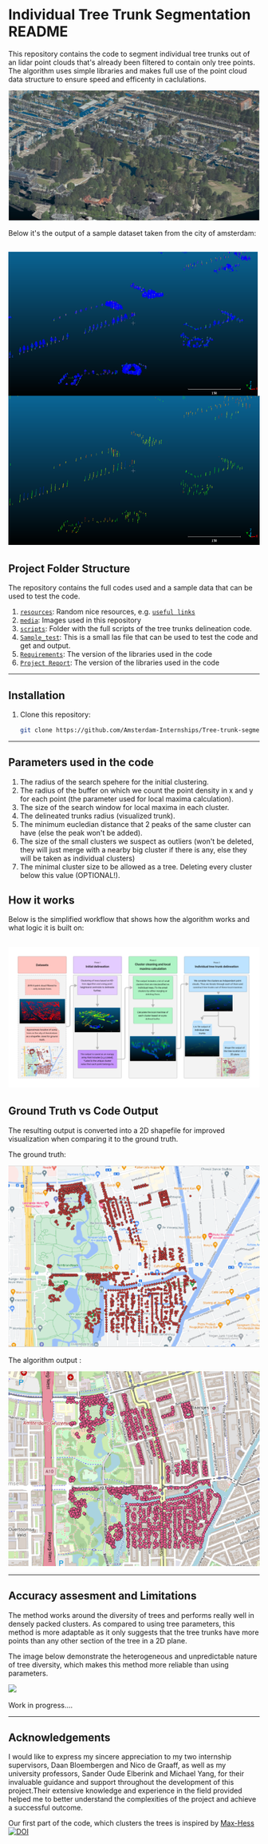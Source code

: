 # Individual Tree Trunk Segmentation README
This repository contains the code to segment individual tree trunks out of an lidar point clouds that's already been filtered to contain only tree points.
The algorithm uses simple libraries and makes full use of the point cloud data structure to ensure speed and efficenty in caclulations.


![](media/examples/AHN_trees.PNG)

Below it's the output of a sample dataset taken from the city of amsterdam:

![](media/examples/Output_sample.png)
---


## Project Folder Structure

The repository contains the full codes used and a sample data that can be used to test the code.


1) [`resources`](./resources): Random nice resources, e.g. [`useful links`](./resources/README.md)
1) [`media`](./media/examples/): Images used in this repository
1) [`scripts`](./scripts): Folder with the full scripts of the tree trunks delineation code.
1) [`Sample_test`](Sample_test.las): This is a small las file that can be used to test the code and get and output.
1) [`Requirements`](requirements.txt): The version of the libraries used in the code
1) [`Project Report`](Project_report.pdf): The version of the libraries used in the code

---
## Installation

1) Clone this repository:
    ```bash
    git clone https://github.com/Amsterdam-Internships/Tree-trunk-segmentation.git
    ```

---


## Parameters used in the code

1. The radius of the search spehere for the initial clustering.
2. The radius of the buffer on which we count the point density in x and y for each point (the parameter used for local maxima calculation).
3. The size of the search window for local maxima in each cluster.
4. The delineated trunks radius (visualized trunk).
5. The minimum eucledian distance that 2 peaks of the same cluster can have (else the peak won't be added).
6. The size of the small clusters we suspect as outliers (won't be deleted, they will just merge with a nearby big cluster if there is any, else they will be taken as individual clusters)
7. The minimal cluster size to be allowed as a tree. Deleting every cluster below this value (OPTIONAL!).



## How it works

Below is the simplified workflow that shows how the algorithm works and what logic it is built on:

![](media/examples/Internship_workflow.png)
---
## Ground Truth vs Code Output

The resulting output is converted into a 2D shapefile for improved visualization when comparing it to the ground truth.

The ground truth:

![](media/examples/Ground_truth.png)


The algorithm output : 

![](media/examples/Shapefile_output.png)

---
## Accuracy assesment and Limitations

The method works around the diversity of trees and performs really well in densely packed clusters. As compared to using tree parameters, this method is more adaptable as it only suggests that the tree trunks have more points than any other section of the tree in a 2D plane.

The image below demonstrate the heterogeneous and unpredictable nature of tree diversity, which makes this method more reliable than using parameters.

![](media/examples/IMG_20230221_092402.jpg)

Work in progress....

---
## Acknowledgements

I would like to express my sincere appreciation to my two internship supervisors, Daan Bloembergen and Nico de Graaff, as well as my university professors, Sander Oude Elberink and Michael Yang, for their invaluable guidance and support throughout the development of this project.Their extensive knowledge and experience in the field provided helped me to better understand the complexities of the project and achieve a successful outcome.

Our first part of the code, which clusters the trees is inspired by [Max-Hess](https://github.com/max-hess/GeometricNetworks) [![DOI](https://zenodo.org/badge/264818686.svg)](https://doi.org/10.5194/egusphere-egu21-4155 )

